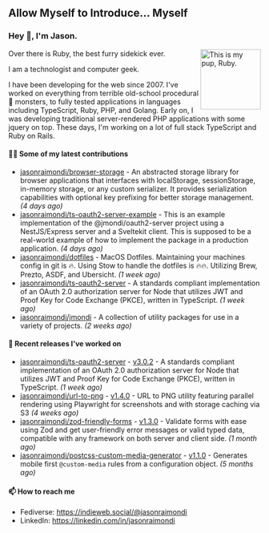 ## Allow Myself to Introduce... Myself

### Hey :wave:, I'm Jason.

<img align='right' alt="This is my pup, Ruby." src='https://jasonraimondi.com/misc/me/zombie-ruby-trimmed@2x.png' width='120px'>

Over there is Ruby, the best furry sidekick ever.

I am a technologist and computer geek.

I have been developing for the web since 2007. I've worked on everything from terrible old-school procedural :spaghetti: monsters, to fully tested applications in languages including TypeScript, Ruby, PHP, and Golang. Early on, I was developing traditional server-rendered PHP applications with some jquery on top. These days, I'm working on a lot of full stack TypeScript and Ruby on Rails.

#### 👨‍💻 Some of my latest contributions


- [jasonraimondi/browser-storage](https://github.com/jasonraimondi/browser-storage) - An abstracted storage library for browser applications that interfaces with localStorage, sessionStorage, in-memory storage, or any custom serializer. It provides serialization capabilities with optional key prefixing for better storage management. _(4 days ago)_
- [jasonraimondi/ts-oauth2-server-example](https://github.com/jasonraimondi/ts-oauth2-server-example) - This is an example implementation of the @jmondi/oauth2-server project using a NestJS/Express server and a Sveltekit client. This is supposed to be a real-world example of how to implement the package in a production application. _(4 days ago)_
- [jasonraimondi/dotfiles](https://github.com/jasonraimondi/dotfiles) - MacOS Dotfiles. Maintaining your machines config in git is :fire:. Using Stow to handle the dotfiles is :fire::fire:. Utilizing Brew, Prezto, ASDF, and Ubersicht. _(1 week ago)_
- [jasonraimondi/ts-oauth2-server](https://github.com/jasonraimondi/ts-oauth2-server) - A standards compliant implementation of an OAuth 2.0 authorization server for Node that utilizes JWT and Proof Key for Code Exchange (PKCE), written in TypeScript.  _(1 week ago)_
- [jasonraimondi/jmondi](https://github.com/jasonraimondi/jmondi) - A collection of utility packages for use in a variety of projects. _(2 weeks ago)_

#### 🐺 Recent releases I've worked on


- [jasonraimondi/ts-oauth2-server](https://github.com/jasonraimondi/ts-oauth2-server) - [v3.0.2](https://github.com/jasonraimondi/ts-oauth2-server/releases/tag/v3.0.2)  - A standards compliant implementation of an OAuth 2.0 authorization server for Node that utilizes JWT and Proof Key for Code Exchange (PKCE), written in TypeScript.  _(1 week ago)_
- [jasonraimondi/url-to-png](https://github.com/jasonraimondi/url-to-png) - [v1.4.0](https://github.com/jasonraimondi/url-to-png/releases/tag/v1.4.0)  - URL to PNG utility featuring parallel rendering using Playwright for screenshots and with storage caching via S3 _(4 weeks ago)_
- [jasonraimondi/zod-friendly-forms](https://github.com/jasonraimondi/zod-friendly-forms) - [v1.3.0](https://github.com/jasonraimondi/zod-friendly-forms/releases/tag/v1.3.0)  - Validate forms with ease using Zod and get user-friendly error messages or valid typed data, compatible with any framework on both server and client side. _(1 month ago)_
- [jasonraimondi/postcss-custom-media-generator](https://github.com/jasonraimondi/postcss-custom-media-generator) - [v1.1.0](https://github.com/jasonraimondi/postcss-custom-media-generator/releases/tag/v1.1.0)  - Generates mobile first `@custom-media` rules from a configuration object. _(5 months ago)_

#### 📫 How to reach me

- Fediverse: https://indieweb.social/@jasonraimondi
- LinkedIn: https://linkedin.com/in/jasonraimondi
